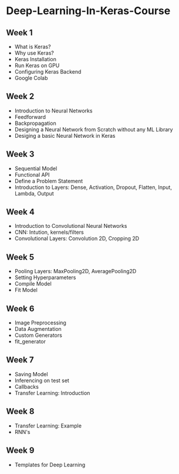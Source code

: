 # Deep-Learning-In-Keras-Course

## Week 1
* What is Keras?
* Why use Keras?
* Keras Installation
* Run Keras on GPU
* Configuring Keras Backend
* Google Colab

## Week 2
* Introduction to Neural Networks
* Feedforward
* Backpropagation
* Designing a Neural Network from Scratch without any ML Library
* Desiging a basic Neural Network in Keras

## Week 3
* Sequential Model
* Functional API
* Define a Problem Statement
* Introduction to Layers: Dense, Activation, Dropout, Flatten, Input, Lambda, Output

## Week 4
* Introduction to Convolutional Neural Networks
* CNN: Intution, kernels/filters
* Convolutional Layers: Convolution 2D, Cropping 2D

## Week 5
* Pooling Layers: MaxPooling2D, AveragePooling2D
* Setting Hyperparameters
* Compile Model
* Fit Model

## Week 6
* Image Preprocessing
* Data Augmentation
* Custom Generators
* fit_generator

## Week 7
* Saving Model
* Inferencing on test set
* Callbacks
* Transfer Learning: Introduction

## Week 8
* Transfer Learning: Example
* RNN's

## Week 9
* Templates for Deep Learning 
